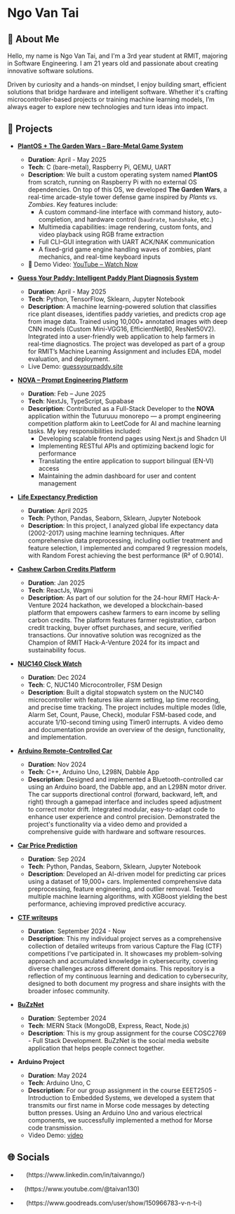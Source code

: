 # Ngo Van Tai

## 💫 About Me

Hello, my name is Ngo Van Tai, and I'm a 3rd year student at RMIT, majoring in Software Engineering. I am 21 years old and passionate about creating innovative software solutions.

Driven by curiosity and a hands-on mindset, I enjoy building smart, efficient solutions that bridge hardware and intelligent software. Whether it's crafting microcontroller-based projects or training machine learning models, I’m always eager to explore new technologies and turn ideas into impact.

## 🎯 Projects

- **[PlantOS + The Garden Wars – Bare-Metal Game System](https://github.com/TaiVanNgo/plantos-the-garden-wars)**
  - **Duration**: April - May 2025
  - **Tech**: C (bare-metal), Raspberry Pi, QEMU, UART
  - **Description**: We built a custom operating system named **PlantOS** from scratch, running on Raspberry Pi with no external OS dependencies. On top of this OS, we developed **The Garden Wars**, a real-time arcade-style tower defense game inspired by *Plants vs. Zombies*. Key features include:
    - A custom command-line interface with command history, auto-completion, and hardware control (`baudrate`, `handshake`, etc.)
    - Multimedia capabilities: image rendering, custom fonts, and video playback using RGB frame extraction
    - Full CLI–GUI integration with UART ACK/NAK communication
    - A fixed-grid game engine handling waves of zombies, plant mechanics, and real-time keyboard inputs
  - 🎥 Demo Video: [YouTube – Watch Now](https://youtu.be/r9GJwLXUIRY)

- **[Guess Your Paddy: Intelligent Paddy Plant Diagnosis System](https://github.com/TaiVanNgo/COSC2753-machine-learning-assignment-2)**
  - **Duration**: April - May 2025
  - **Tech**: Python, TensorFlow, Sklearn, Jupyter Notebook
  - **Description**: A machine learning-powered solution that classifies rice plant diseases, identifies paddy varieties, and predicts crop age from image data. Trained using 10,000+ annotated images with deep CNN models (Custom Mini-VGG16, EfficientNetB0, ResNet50V2). Integrated into a user-friendly web application to help farmers in real-time diagnostics. The project was developed as part of a group for RMIT’s Machine Learning Assignment and includes EDA, model evaluation, and deployment.
  - Live Demo: [guessyourpaddy.site](http://guessyourpaddy.site/)

- **[NOVA – Prompt Engineering Platform](https://github.com/tutur3u/platform)**
  - **Duration**: Feb – June 2025
  - **Tech**: NextJs, TypeScript, Supabase
  - **Description**: Contributed as a Full-Stack Developer to the **NOVA** application within the Tuturuuu monorepo — a prompt engineering competition platform akin to LeetCode for AI and machine learning tasks. My key responsibilities included:
    - Developing scalable frontend pages using Next.js and Shadcn UI
    - Implementing RESTful APIs and optimizing backend logic for performance
    - Translating the entire application to support bilingual (EN-VI) access
    - Maintaining the admin dashboard for user and content management

- **[Life Expectancy Prediction](https://github.com/TaiVanNgo/life-expectancy-prediction)**
  - **Duration**: April 2025
  - **Tech**: Python, Pandas, Seaborn, Sklearn, Jupyter Notebook
  - **Description**: In this project, I analyzed global life expectancy data (2002-2017) using machine learning techniques. After comprehensive data preprocessing, including outlier treatment and feature selection, I implemented and compared 9 regression models, with Random Forest achieving the best performance (R² of 0.9014).

- **[Cashew Carbon Credits Platform](https://github.com/TaiVanNgo/yourSDGSolver)**
  - **Duration**: Jan 2025
  - **Tech**: ReactJs, Wagmi
  - **Description**: As part of our solution for the 24-hour RMIT Hack-A-Venture 2024 hackathon, we developed a blockchain-based platform that empowers cashew farmers to earn income by selling carbon credits. The platform features farmer registration, carbon credit tracking, buyer offset purchases, and secure, verified transactions. Our innovative solution was recognized as the Champion of RMIT Hack-A-Venture 2024 for its impact and sustainability focus.

- **[NUC140 Clock Watch](https://github.com/TaiVanNgo/Clock-Watch-NUC140)**
  - **Duration**: Dec 2024
  - **Tech**: C, NUC140 Microcontroller, FSM Design
  - **Description**: Built a digital stopwatch system on the NUC140 microcontroller with features like alarm setting, lap time recording, and precise time tracking. The project includes multiple modes (Idle, Alarm Set, Count, Pause, Check), modular FSM-based code, and accurate 1/10-second timing using Timer0 interrupts. A video demo and documentation provide an overview of the design, functionality, and implementation.
  
- **[Arduino Remote-Controlled Car](https://github.com/TaiVanNgo/remote-controlled-car)**
  - **Duration**: Nov 2024
  - **Tech**: C++, Arduino Uno, L298N, Dabble App
  - **Description**: Designed and implemented a Bluetooth-controlled car using an Arduino board, the Dabble app, and an L298N motor driver. The car supports directional control (forward, backward, left, and right) through a gamepad interface and includes speed adjustment to correct motor drift. Integrated modular, easy-to-adapt code to enhance user experience and control precision. Demonstrated the project's functionality via a video demo and provided a comprehensive guide with hardware and software resources.

- **[Car Price Prediction](https://github.com/TaiVanNgo/Car-Price-Prediction)**
  - **Duration**: Sep 2024
  - **Tech**: Python, Pandas, Seaborn, Sklearn, Jupyter Notebook
  - **Description**: Developed an AI-driven model for predicting car prices using a dataset of 19,000+ cars. Implemented comprehensive data preprocessing, feature engineering, and outlier removal. Tested multiple machine learning algorithms, with XGBoost yielding the best performance, achieving improved predictive accuracy.

- **[CTF writeups](https://github.com/TaiVanNgo/CTF-Write-up)**

  - **Duration**: September 2024 - Now
  - **Description**: This my individual project serves as a comprehensive collection of detailed writeups from various Capture the Flag (CTF) competitions I've participated in. It showcases my problem-solving approach and accumulated knowledge in cybersecurity, covering diverse challenges across different domains. This repository is a reflection of my continuous learning and dedication to cybersecurity, designed to both document my progress and share insights with the broader infosec community.

- **[BuZzNet](https://github.com/lluciiiia/COSC2769_Full_Stack_Development_Group_Assignment)**

  - **Duration**: September 2024
  - **Tech**: MERN Stack (MongoDB, Express, React, Node.js)  
  - **Description**: This is my group assignment for the course COSC2769 - Full Stack Development. BuZzNet is the social media website application that helps people connect together.

- **Arduino Project**
  - **Duration**: May 2024
  - **Tech**: Arduino Uno, C  
  - **Description**: For our group assignment in the course EEET2505 - Introduction to Embedded Systems, we developed a system that transmits our first name in Morse code messages by detecting button presses. Using an Arduino Uno and various electrical components, we successfully implemented a method for Morse code transmission.
  - Video Demo: [video](https://www.youtube.com/watch?v=jVnXqrdLF7U)

## 🌐 Socials

- <p><a href="www.linkedin.com/in/taivanngo" target="_blank"><img src="https://skillicons.dev/icons?i=linkedin" width="15px" /></a> (https://www.linkedin.com/in/taivanngo/)</p>
- <p><a href="https://www.youtube.com/@taivan130" target="_blank"><img src="https://upload.wikimedia.org/wikipedia/commons/thumb/4/42/YouTube_icon_%282013-2017%29.png/512px-YouTube_icon_%282013-2017%29.png" width="15px" /></a>(https://www.youtube.com/@taivan130)</p>
- <p><a href="https://www.goodreads.com/user/show/150966783-v-n-t-i" target="_blank"><img src="https://img.icons8.com/ios-filled/50/000000/goodreads.png" width="15px" /></a> (https://www.goodreads.com/user/show/150966783-v-n-t-i)</p>
